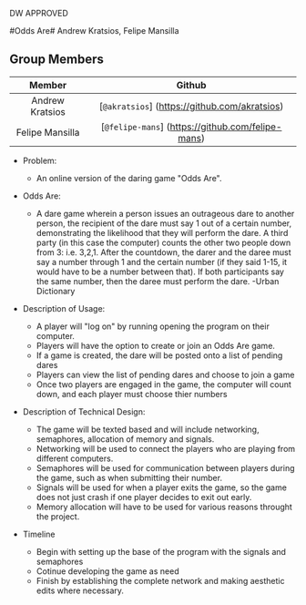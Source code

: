 DW APPROVED

#Odds Are#
Andrew Kratsios, Felipe Mansilla

## Group Members
| **Member** | **Github** |
|:------------:|:------------:|
|Andrew Kratsios|[`@akratsios`] (https://github.com/akratsios)|
|Felipe Mansilla|[`@felipe-mans`] (https://github.com/felipe-mans)|


- Problem:
	- An online version of the daring game "Odds Are".

- Odds Are:
	- A dare game wherein a person issues an outrageous dare to another person, the recipient of the dare must say 1 out of a certain number, demonstrating the likelihood that they will perform the dare. A third party (in this case the computer) counts the other two people down from 3: i.e. 3,2,1. After the countdown, the darer and the daree must say a number through 1 and the certain number (if they said 1-15, it would have to be a number between that). If both participants say the same number, then the daree must perform the dare. -Urban Dictionary

- Description of Usage:
	- A player will "log on" by running opening the program on their computer.
	- Players will have the option to create or join an Odds Are game.
	- If a game is created, the dare will be posted onto a list of pending dares
	- Players can view the list of pending dares and choose to join a game
	- Once two players are engaged in the game, the computer will count down, and each player must choose thier numbers

- Description of Technical Design:
	- The game will be texted based and will include networking, semaphores, allocation of memory and signals.
	- Networking will be used to connect the players who are playing from different computers. 
	- Semaphores will be used for communication between players during the game, such as when submitting their number.
	- Signals will be used for when a player exits the game, so the game does not just crash if one player decides to exit out early. 
	- Memory allocation will have to be used for various reasons throught the project.

- Timeline
	- Begin with setting up the base of the program with the signals and semaphores
	- Cotinue developing the game as need
	- Finish by establishing the complete network and making aesthetic edits where necessary.
